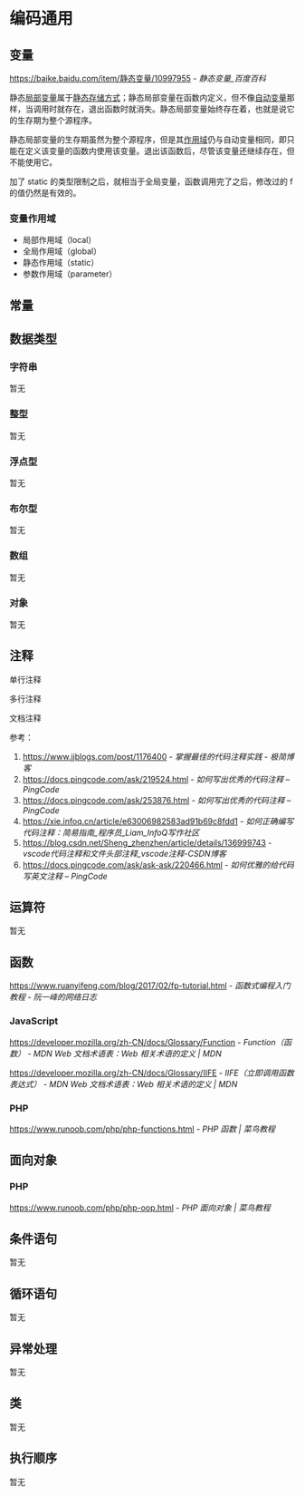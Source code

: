 # 编码通用

## 变量

https://baike.baidu.com/item/静态变量/10997955 - *静态变量_百度百科*

静态[局部变量](https://baike.baidu.com/item/%E5%B1%80%E9%83%A8%E5%8F%98%E9%87%8F)属于[静态存储方式](https://baike.baidu.com/item/%E9%9D%99%E6%80%81%E5%AD%98%E5%82%A8%E6%96%B9%E5%BC%8F)；静态局部变量在函数内定义，但不像[自动变量](https://baike.baidu.com/item/%E8%87%AA%E5%8A%A8%E5%8F%98%E9%87%8F)那样，当调用时就存在，退出函数时就消失。静态局部变量始终存在着，也就是说它的生存期为整个源程序。

静态局部变量的生存期虽然为整个源程序，但是其[作用域](https://baike.baidu.com/item/%E4%BD%9C%E7%94%A8%E5%9F%9F)仍与自动变量相同，即只能在定义该变量的函数内使用该变量。退出该函数后，尽管该变量还继续存在，但不能使用它。

加了 static 的类型限制之后，就相当于全局变量，函数调用完了之后，修改过的 f 的值仍然是有效的。

### 变量作用域

- 局部作用域（local）
- 全局作用域（global）
- 静态作用域（static）
- 参数作用域（parameter）

## 常量

## 数据类型

### 字符串

暂无

### 整型

暂无

### 浮点型

暂无

### 布尔型

暂无

### 数组

暂无

### 对象

暂无

## 注释

单行注释

多行注释

文档注释

参考：

1. https://www.jjblogs.com/post/1176400 - *掌握最佳的代码注释实践 - 极简博客*
2. https://docs.pingcode.com/ask/219524.html - *如何写出优秀的代码注释 – PingCode*
3. https://docs.pingcode.com/ask/253876.html - *如何写出优秀的代码注释 – PingCode*
4. https://xie.infoq.cn/article/e63006982583ad91b69c8fdd1 - *如何正确编写代码注释：简易指南_程序员_Liam_InfoQ写作社区*
5. https://blog.csdn.net/Sheng_zhenzhen/article/details/136999743 - *vscode代码注释和文件头部注释_vscode注释-CSDN博客*
6. https://docs.pingcode.com/ask/ask-ask/220466.html - *如何优雅的给代码写英文注释 – PingCode*

## 运算符

暂无

## 函数

https://www.ruanyifeng.com/blog/2017/02/fp-tutorial.html - *函数式编程入门教程 - 阮一峰的网络日志*

### JavaScript

https://developer.mozilla.org/zh-CN/docs/Glossary/Function - *Function（函数） - MDN Web 文档术语表：Web 相关术语的定义 | MDN*

https://developer.mozilla.org/zh-CN/docs/Glossary/IIFE - *IIFE（立即调用函数表达式） - MDN Web 文档术语表：Web 相关术语的定义 | MDN*

### PHP

https://www.runoob.com/php/php-functions.html - *PHP 函数 | 菜鸟教程*

## 面向对象

### PHP

https://www.runoob.com/php/php-oop.html - *PHP 面向对象 | 菜鸟教程*

## 条件语句

暂无

## 循环语句

暂无

## 异常处理

暂无

## 类

暂无

## 执行顺序

暂无
